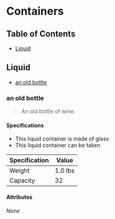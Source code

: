 # Containers

## Table of Contents

* [Liquid](#liquid)

## Liquid

* [an old bottle](#an-old-bottle)

### an old bottle

> An old bottle of wine.

#### Specifications

* This liquid container is made of glass
* This liquid container can be taken

| Specification | Value   |
|---------------|---------|
| Weight        | 1.0 lbs |
| Capacity      | 32      |

#### Attributes

*None*
